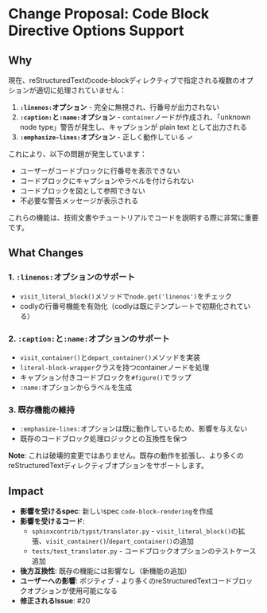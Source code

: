 # Change Proposal: Code Block Directive Options Support

## Why

現在、reStructuredTextのcode-blockディレクティブで指定される複数のオプションが適切に処理されていません：

1. **`:linenos:`オプション** - 完全に無視され、行番号が出力されない
2. **`:caption:`と`:name:`オプション** - `container`ノードが作成され、「unknown node type」警告が発生し、キャプションが plain text として出力される
3. **`:emphasize-lines:`オプション** - 正しく動作している ✓

これにより、以下の問題が発生しています：

- ユーザーがコードブロックに行番号を表示できない
- コードブロックにキャプションやラベルを付けられない
- コードブロックを図として参照できない
- 不必要な警告メッセージが表示される

これらの機能は、技術文書やチュートリアルでコードを説明する際に非常に重要です。

## What Changes

### 1. `:linenos:`オプションのサポート
- `visit_literal_block()`メソッドで`node.get('linenos')`をチェック
- codlyの行番号機能を有効化（codlyは既にテンプレートで初期化されている）

### 2. `:caption:`と`:name:`オプションのサポート
- `visit_container()`と`depart_container()`メソッドを実装
- `literal-block-wrapper`クラスを持つcontainerノードを処理
- キャプション付きコードブロックを`#figure()`でラップ
- `:name:`オプションからラベルを生成

### 3. 既存機能の維持
- `:emphasize-lines:`オプションは既に動作しているため、影響を与えない
- 既存のコードブロック処理ロジックとの互換性を保つ

**Note**: これは破壊的変更ではありません。既存の動作を拡張し、より多くのreStructuredTextディレクティブオプションをサポートします。

## Impact

- **影響を受けるspec**: 新しいspec `code-block-rendering`を作成
- **影響を受けるコード**:
  - `sphinxcontrib/typst/translator.py` - `visit_literal_block()`の拡張、`visit_container()`/`depart_container()`の追加
  - `tests/test_translator.py` - コードブロックオプションのテストケース追加
- **後方互換性**: 既存の機能には影響なし（新機能の追加）
- **ユーザーへの影響**: ポジティブ - より多くのreStructuredTextコードブロックオプションが使用可能になる
- **修正されるIssue**: #20
